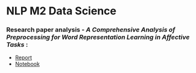 # NLP M2 Data Science

### Research paper analysis - *A Comprehensive Analysis of Preprocessing for Word Representation Learning in Affective Tasks* :
- [Report](https://hugorialan.github.io/NLP_M2DataScience/rapport.pdf)
- [Notebook](https://hugorialan.github.io/NLP_M2DataScience/research_paper_analysis.html)

